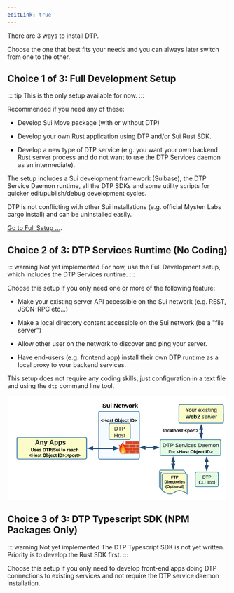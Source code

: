 ```yaml
---
editLink: true
---
```


There are 3 ways to install DTP. 

Choose the one that best fits your needs and you can always later switch from one to the other.

## Choice 1 of 3: Full Development Setup

::: tip This is the only setup available for now.
:::

Recommended if you need any of these:

  * Develop Sui Move package (with or without DTP)
  
  * Develop your own Rust application using DTP and/or Sui Rust SDK.  
  
  * Develop a new type of DTP service (e.g. you want your own backend Rust server process and do not want to use the DTP Services daemon as an intermediate).

The setup includes a Sui development framework (Suibase), the DTP Service Daemon runtime, all the DTP SDKs and some utility scripts for quicker edit/publish/debug development cycles.

DTP is not conflicting with other Sui installations (e.g. official Mysten Labs cargo install) and can be uninstalled easily.

<a href='../how-to/full_setup?url'><HopeIcon icon="arrow-right"/> Go to Full Setup ...</a>.

## Choice 2 of 3: DTP Services Runtime (No Coding)

::: warning Not yet implemented
For now, use the Full Development setup, which includes the DTP Services runtime.
:::

 Choose this setup if you only need one or more of the following feature:

  * Make your existing server API accessible on the Sui network (e.g. REST, JSON-RPC etc...)

  * Make a local directory content accessible on the Sui network (be a "file server")

  * Allow other user on the network to discover and ping your server.  

  * Have end-users (e.g. frontend app) install their own DTP runtime as a local proxy to your backend services.

This setup does not require any coding skills, just configuration in a text file and using the ```dtp``` command line tool.

![](/assets/images/setup_help_services.png?url)


## Choice 3 of 3: DTP Typescript SDK (NPM Packages Only)

::: warning Not yet implemented
The DTP Typescript SDK is not yet written. Priority is to develop the Rust SDK first.
:::

Choose this setup if you only need to develop front-end apps doing DTP connections to existing services and not require the DTP service daemon installation.


